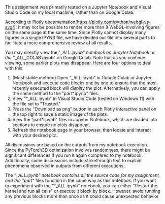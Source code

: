 This assignment was primarily tested on a Jupyter Notebook and Visual Studio Code on my local machine, rather than on Google Colab.

According to Plotly documentation[https://plotly.com/python/webgl-vs-svg/]: It may not be possible to render more than 8 WebGL-involving figures on the same page at the same time. Since Plotly cannot display many figures in a single IPYNB file, we have divided our file into several parts to facilitate a more comprehensive review of all results.

You may directly view the "*_ALL.ipynb" notebook on Jupyter Notebook or the "*_ALL_COLAB.ipynb" on Google Colab. Note that as you continue viewing, some earlier plots may disappear. Here are four options to deal with this:
1. (Most stable method) Open "_ALL.ipynb" in Google Colab or Jupyter Notebook and execute code blocks one by one to ensure that the most recently executed block will display the plot. Alternatively, you can apply the same method to the "part*.ipynb" files.
2. View "*_ALL.ipynb" in Visual Studio Code (tested on Windows 11) with the file set to "Trusted."
3. Press the "Download as png" button in each Plotly interactive panel on the top right to save a static image of the plots.
4. View the "part*.ipynb" files in Jupyter Notebook, which are divided into sections to ensure no plots disappear.
5. Refresh the notebook page in your browser, then locate and interact with your desired plot.

All discussions are based on the outputs from my notebook execution. Since the PyTorch3D optimization involves randomness, there might be significant differences if you run it again compared to my notebook. Additionally, some discussions include strikethrough text to explain phenomena observed in outputs from different executions.

The "*_ALL.ipynb" notebook contains all the source code for my assignment, and the "part*" files function in the same way as this notebook. If you want to experiment with the "*_ALL.ipynb" notebook, you can either "Restart the kernel and run all cells" or execute it block by block. However, avoid running any previous blocks more than once as it could cause unexpected behavior.